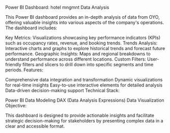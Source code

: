 
Power BI Dashboard: hotel mngmnt Data Analysis

This Power BI dashboard provides an in-depth analysis of data from OYO, offering valuable insights into various aspects of the company's operations. The dashboard includes:

Key Metrics: Visualizations showcasing key performance indicators (KPIs) such as occupancy rates, revenue, and booking trends.
Trends Analysis: Interactive charts and graphs to explore historical trends and forecast future performance.
Geographic Insights: Maps and regional breakdowns to understand performance across different locations.
Custom Filters: User-friendly filters and slicers to drill down into specific segments and time periods.
Features:

Comprehensive data integration and transformation
Dynamic visualizations for real-time insights
Easy-to-use interactive elements for detailed analysis
Data-driven decision-making support
Technical Stack:

Power BI
Data Modeling
DAX (Data Analysis Expressions)
Data Visualization
Objective:

This dashboard is designed to provide actionable insights and facilitate strategic decision-making for stakeholders by presenting complex data in a clear and accessible format.

